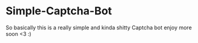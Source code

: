 # Simple-Captcha-Bot

So basically this is a really simple and kinda shitty Captcha bot enjoy more soon <3 :)
